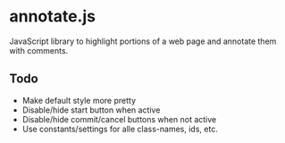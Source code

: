 annotate.js
===========

JavaScript library to highlight portions of a web page and annotate them with comments.

Todo
----

* Make default style more pretty
* Disable/hide start button when active
* Disable/hide commit/cancel buttons when not active
* Use constants/settings for alle class-names, ids, etc.
